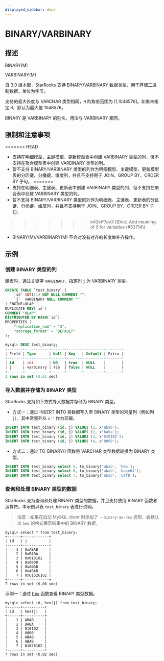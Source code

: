 ```yaml
---
displayed_sidebar: docs
---
```


# BINARY/VARBINARY

## 描述

BINARY(M)

VARBINARY(M)

自 3.0 版本起，StarRocks 支持 BINARY/VARBINARY 数据类型，用于存储二进制数据，单位为字节。

支持的最大长度与 VARCHAR 类型相同，`M` 的取值范围为 [1,1048576]。如果未指定 `M`，默认为最大值 1048576。

BINARY 是 VARBINARY 的别名，用法与 VARBINARY 相同。

## 限制和注意事项

<<<<<<< HEAD
- 支持在明细模型、主键模型、更新模型表中创建 VARBINARY 类型的列，但不支持在聚合模型表中创建 VARBINARY 类型的列。
- 暂不支持 BINARY/VARBINARY 类型的列作为明细模型、主键模型、更新模型表的分区键、分桶键、维度列，并且不支持用于 JOIN、GROUP BY、ORDER BY 子句。
=======
- 支持在明细表、主键表、更新表中创建 VARBINARY 类型的列，但不支持在聚合表中创建 VARBINARY 类型的列。
- 暂不支持 BINARY/VARBINARY 类型的列作为明细表、主键表、更新表的分区键、分桶键、维度列，并且不支持用于 JOIN、GROUP BY、ORDER BY 子句。
>>>>>>> b42eff7ae3 ([Doc] Add meaning of 0 for variables (#53714))
- BINARY(M)/VARBINARY(M) 不会对没有对齐的长度做补齐操作。

## 示例

### 创建 BINARY 类型的列

建表时，通过关键字 `VARBINARY`，指定列 `j` 为 VARBINARY 类型。

```SQL
CREATE TABLE `test_binary` (
    `id` INT(11) NOT NULL COMMENT "",
    `j`  VARBINARY NULL COMMENT ""
) ENGINE=OLAP
DUPLICATE KEY(`id`)
COMMENT "OLAP"
DISTRIBUTED BY HASH(`id`)
PROPERTIES (
    "replication_num" = "3",
    "storage_format" = "DEFAULT"
);

mysql> DESC test_binary;
+-------+-----------+------+-------+---------+-------+
| Field | Type      | Null | Key   | Default | Extra |
+-------+-----------+------+-------+---------+-------+
| id    | int       | NO   | true  | NULL    |       |
| j     | varbinary | YES  | false | NULL    |       |
+-------+-----------+------+-------+---------+-------+
2 rows in set (0.01 sec)
```

### 导入数据并存储为 BINARY 类型

StarRocks 支持如下方式导入数据并存储为 BINARY 类型。

- 方式一：通过 INSERT INTO 将数据写入至 BINARY 类型的常量列（例如列 `j`），其中常量列以 `x''` 作为前缀。

```SQL
INSERT INTO test_binary (id, j) VALUES (1, x'abab');
INSERT INTO test_binary (id, j) VALUES (2, x'baba');
INSERT INTO test_binary (id, j) VALUES (3, x'010102');
INSERT INTO test_binary (id, j) VALUES (4, x'0000');
```

- 方式二：通过 TO_BINARY() 函数将 VARCHAR 类型数据转换为 BINARY 类型。

```SQL
INSERT INTO test_binary select 5, to_binary('abab', 'hex');
INSERT INTO test_binary select 6, to_binary('abab', 'base64');
INSERT INTO test_binary select 7, to_binary('abab', 'utf8');
```

### 查询和处理 BINARY 类型的数据

StarRocks 支持查询和处理 BINARY 类型的数据，并且支持使用 BINARY 函数和运算符。本示例以表 `test_binary` 表进行说明。

> 注意：如果在启动 MySQL client 时添加了 `--binary-as-hex` 选项，会默认以 `hex` 的格式展示结果中的 BINARY 数据。

```Plain Text
mysql> select * from test_binary;
+------+------------+
| id   | j          |
+------+------------+
|    1 | 0xABAB     |
|    2 | 0xBABA     |
|    3 | 0x010102   |
|    4 | 0x0000     |
|    5 | 0xABAB     |
|    6 | 0xABAB     |
|    7 | 0x61626162 |
+------+------------+
7 rows in set (0.08 sec)
```

示例一：通过 [hex](../../sql-functions/string-functions/hex.md) 函数查看 BINARY 类型数据。

```Plain Text
mysql> select id, hex(j) from test_binary;
+------+----------+
| id   | hex(j)   |
+------+----------+
|    1 | ABAB     |
|    2 | BABA     |
|    3 | 010102   |
|    4 | 0000     |
|    5 | ABAB     |
|    6 | ABAB     |
|    7 | 61626162 |
+------+----------+
7 rows in set (0.02 sec)
```
